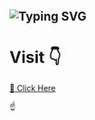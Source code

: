 ## ![Typing SVG](https://readme-typing-svg.herokuapp.com?font=Lemon+milk&color=F7000&lines=Hi...++iam+RIBIN;iam+full+stack+developer)

# Visit 👇

<a href="https://ribinzx.github.io/Ribin/">👀 Click Here</a>

☝